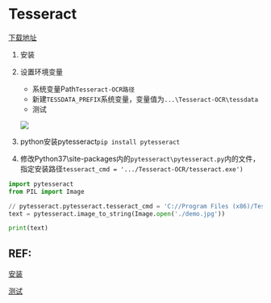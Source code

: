 # Tesseract

[下载地址](https://github.com/UB-Mannheim/tesseract/wiki)



1. 安装

2. 设置环境变量

	+ 系统变量Path`Tesseract-OCR路径`
	+ 新建`TESSDATA_PREFIX`系统变量，变量值为`...\Tesseract-OCR\tessdata`
	+ 测试

	![](https://i.loli.net/2019/07/31/5d406b1f299be97008.jpg)

3. python安装pytesseract`pip install pytesseract`

4. 修改Python37\site-packages内的`pytesseract\pytesseract.py`内的文件，指定安装路径`tesseract_cmd = '.../Tesseract-OCR/tesseract.exe')`

```python
import pytesseract
from PIL import Image

// pytesseract.pytesseract.tesseract_cmd = 'C://Program Files (x86)/Tesseract-OCR/tesseract.exe'
text = pytesseract.image_to_string(Image.open('./demo.jpg'))

print(text)
```





## REF:

[安装](https://blog.csdn.net/qq_38900441/article/details/82823312)

[测试](https://blog.csdn.net/u013421629/article/details/76854778)